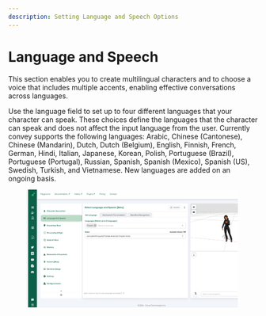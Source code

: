 ```yaml
---
description: Setting Language and Speech Options
---
```


# Language and Speech

This section enables you to create multilingual characters and to choose a voice that includes multiple accents, enabling effective conversations across languages.

Use the language field to set up to four different languages that your character can speak. These choices define the languages that the character can speak and does not affect the input language from the user. Currently convey supports the following languages: Arabic, Chinese (Cantonese), Chinese (Mandarin), Dutch, Dutch (Belgium), English, Finnish, French, German, Hindi, Italian, Japanese, Korean, Polish, Portuguese (Brazil), Portuguese (Portugal), Russian, Spanish, Spanish (Mexico), Spanish (US), Swedish, Turkish, and Vietnamese. New languages are added on an ongoing basis.

<figure><img src="../../.gitbook/assets/lang_speech.png" alt=""><figcaption></figcaption></figure>

